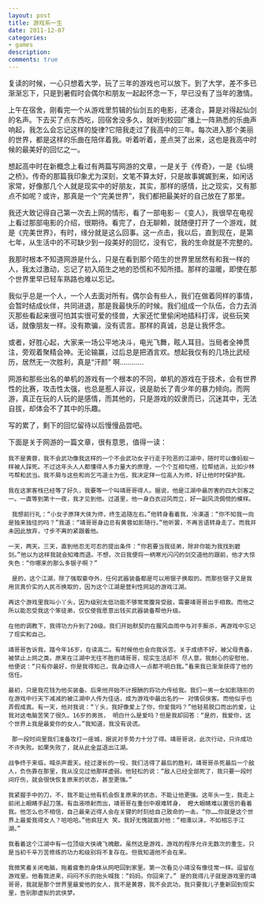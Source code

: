 ```yaml
---
layout: post
title: 游戏系一生
date: 2011-12-07
categories:
- games
description:
comments: true
---
```

复读的时候，一心只想着大学，玩了三年的游戏也可以放下。到了大学，差不多已渐渐忘下，只是到暑假时会偶尔和朋友一起起怀念一下，早已没有了当年的激情。

上午在宿舍，刚看完一个从游戏里剪辑的仙剑五的电影，还凑合，算是对得起仙剑的名声。下去买了点东西吃，回宿舍没多久，就听到校园广播上一阵熟悉的乐曲声响起，我怎么会忘记这样的旋律?它陪我走过了我高中的三年。每次进入那个美丽的世界，都是这样的乐曲在陪伴着我。听着听着，差点哭了出来，这也是我高中时候的最美好的回忆之一。

想起高中时在新概念上看过有两篇写网游的文章，一是关于《传奇》，一是《仙境之桥》。传奇的那篇我印象尤为深刻，文笔不算太好，只是故事娓娓到来，如闲话家常，好像那几个人就是现实中的好朋友，其实，那样的感情，比之现实，又有那点不如呢？或许，那真是一个“完美世界”，我们都把最美好的自己放在了那里。

我还大致记得自己第一次去上网的情形，看了一部电影－《变人》，我很早在电视上看过那部电影的介绍，很期待。看完了，白无聊赖，就随便打开了一个游戏，就是《完美世界》，有时，缘分就是这么回事。这一点击，我以后，直到现在，是第七年，从生活中的不可缺少到一段美好的回忆，没有它，我的生命就是不完整的。

我那时根本不知道网游是什么，只是在看到那个陌生的世界里居然有和我一样的人，我太过激动，忘记了初入陌生之地的恐慌和不知所措。那样的温暖，即使在那个世界里早已轻车熟路也难以忘记。


我似乎总是一个人，一个人去面对所有。偶尔会有些人，我们在做着同样的事情，会暂时结成伙伴，共同进退，那是我最快乐的时候。我们组成一个队伍，合力去消灭那些看起来很可怕其实很可爱的怪兽，大家还忙里偷闲地插科打诨，说些玩笑话，就像朋友一样。没有欺骗，没有谎言。那样的真诚，总是让我怀念。

或者，好胜心起，大家来一场公平地决斗，电光飞舞，眩人耳目。当局者全神贯注，旁观着聚精会神。无论输赢，过后总是把酒言欢。想起我仅有的几场比武经历，居然无一次胜利，真是“汗颜” 啊............

网游和那些出名的单机的游戏有一个根本的不同，单机的游戏在于技术，会有世界性的比赛，攻击性太强，也总是惹人非议，说是助长了青少年的暴力倾向。而网游，真正在玩的人玩的是感情，而其他的，只是游戏的奴隶而已，沉迷其中，无法自拔，却体会不了其中的乐趣。

写的累了，剩下的回忆留待以后慢慢品尝吧。



下面是关于网游的一篇文章，很有意思，值得一读：

    我不是黄蓉，我不会武功像我这样的一个不会武功女子行走于险恶的江湖中，随时可以像蚂蚁一样被人踩死。不过这年头人人都懂得人多力量大的原理，一个个互相勾搭，拉帮结派，比如少林丐帮和武当。我不屑与这些和尚乞丐道士为伍，我决定拜一位高人为师，好让他时时保护我。 

    我在这家客栈已经等了好久，我要等一个叫靖哥哥得人。据说，他是江湖中最厉害的四大剑客之一。一直等到第十一夜，我才见到他。过道里，他一身白衣迎风而立，好一副风流倜傥的模样。 

     我想前行礼：“小女子原拜大侠为师，终生追随左右。”他转身看着我，冷漠道：“你不知我一向是独来独往的吗？”我道：“靖哥哥身边总有黄蓉如影随行。”他听罢，不再言语转身走了。而我并未因此放弃，寸步不离的紧跟着他。 

    一天，两天。三天，直到他忍无可忍的提出条件：“你若要当我徒弟，除非你能为我找到碧剑。”他以为这样我就会知难而退。不想，次日我便将一柄寒光闪闪的剑交道他的跟前，他才大惊失色：“你哪来的那么多银子啊？” 

     是的，这个江湖，除了强取豪夺外，任何武器装备都是可以用银子换取的。而那些银子又是我用货真价实的人民币换取的，因为这个江湖是营利性网站的游戏江湖。 

    再这个游戏里我叫小丫头，因为级别太低功能不够常常腹背受敌，需要靖哥哥出手相救。而他之所以能忍受我这个笨徒弟，仅仅使我愿意出钱买武器装备帮他升级。 

    在他的调教下，我得功力升到了20级。我们开始默契的在腥风血雨中与对手厮杀，再游戏中忘记了现实和自己。 

    靖哥哥告诉我，踏今年16岁，在读高二。有时候他也会向我诉苦。关于成绩不好，被父母责备，被禁止上网之类。原来在江湖中无往不胜的靖哥哥，现实生活却不 尽人意。我耐心的安慰他，他便说：“只有你最好，你是我得知己，我身边得人一点都不明白我。”看来我已渐渐获得了他的信任。 

    最初，只是我花钱为他买装备。后来他开始不计报酬的将功力传给我。我们一男一女如影随形的在游戏中行天下减减的被江湖中人传为佳话，成为游戏中最出名的一 对情侣侠客。而他似乎也弄假成真。有一天，他对我说：“丫头，我好像爱上了你，你爱我吗？”他轻易脱口而出的爱，让我对这电脑苦笑了很久。16岁的男孩， 明白什么是爱吗？但是我却回答：“是的，我爱你，这个世界上我是最爱你的女人。”我知道，我没有说谎。 

     那一段时间里我们准备攻打一座城，据说对手势力十分了得。靖哥哥说，此次行动，只许成功不许失败。如果失败了，就从此金盆退出江湖。 

    战争终于来临，喊杀声震天。经过漫长的一役，我们活得了最后的胜利，靖哥哥杀死最后一个敌人，负伤靠在那里，我从没见过他那样虚弱。他轻松的说：“敌人已经全部死了，我只要一段时间疗伤，就会很快恢复原来的状态，甚至更强。” 

    我紧握手中的刀，不，我不能让他有机会恢复原来的状态，不能让他更强。这年头一生，我走上前闭上眼睛手起刀落。有血液喷射而出，靖哥哥在重创中艰难转身， 瞪大眼睛难以置信的看着我。他怎么也不相信，自己最亲近得人会在关键的时刻给自己致命的一击。“你……你就是这个世界上最爱我得女人？哈哈哈。”他疯狂大 笑。我好无愧就面对他：“相濡以沫，不如相忘于江湖。” 

    我看着这个江湖中有一位顶级大侠魂飞魄散。虽然这是游戏，游戏的程序允许无数次的重生。只是当初千辛万苦修练的功力和级别将不复存在。但我知道他不会在来。 

    我微笑着关闭电脑，拖着疲惫的身体从网吧回到家里。第一次看见小靖没有像往常一样。逗留在游戏里。他看我进来，闷闷不乐的抬头喊我：“妈妈。你回来了。” 是的我得儿子就是游戏里的靖哥哥，我就是那个世界里最爱他的女人，我不是黄蓉，我不会武功，我只要我儿子重新回到现实里，告别那虚拟的武侠梦。 



